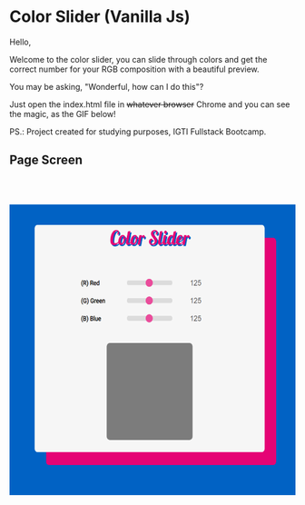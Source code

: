# Color Slider (Vanilla Js)

Hello,

Welcome to the color slider, you can slide through colors and get the correct number for your RGB composition with a beautiful preview.

You may be asking, "Wonderful, how can I do this"?

Just open the index.html file in <strike>whatever browser</strike> Chrome and you can see the magic, as the GIF below!

PS.: Project created for studying purposes, IGTI Fullstack Bootcamp.


## Page Screen

<br>
<br>
<p align="center">
<img
src="img/example.gif"
raw=true
alt="Color Slider" 
height="512px" 
/>
</p>
